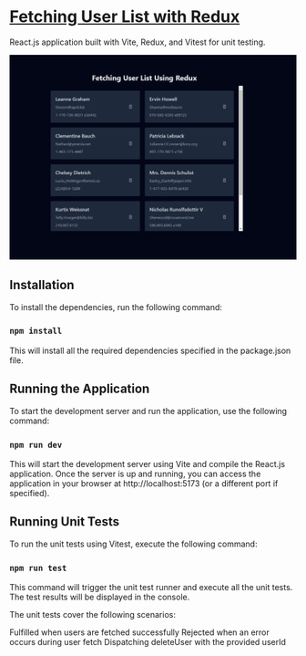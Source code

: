 #  [Fetching User List with Redux](https://users-fetching-redux.netlify.app/)
React.js application built with Vite, Redux, and Vitest for unit testing.


[![App](./src/assets/app.PNG)](https://users-fetching-redux.netlify.app/)



## Installation
To install the dependencies, run the following command:

### `npm install`
This will install all the required dependencies specified in the package.json file.


## Running the Application
To start the development server and run the application, use the following command:

### `npm run dev`
This will start the development server using Vite and compile the React.js application. Once the server is up and running, you can access the application in your browser at http://localhost:5173 (or a different port if specified).


## Running Unit Tests
To run the unit tests using Vitest, execute the following command:

### `npm run test`
This command will trigger the unit test runner and execute all the unit tests. The test results will be displayed in the console.

The unit tests cover the following scenarios:

Fulfilled when users are fetched successfully
Rejected when an error occurs during user fetch
Dispatching deleteUser with the provided userId
